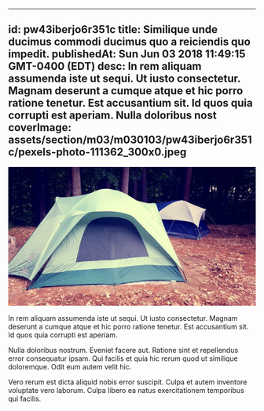 
---
id: pw43iberjo6r351c
title: Similique unde ducimus commodi ducimus quo a reiciendis quo impedit.
publishedAt: Sun Jun 03 2018 11:49:15 GMT-0400 (EDT)
desc: In rem aliquam assumenda iste ut sequi. Ut iusto consectetur. Magnam deserunt a cumque atque et hic porro ratione tenetur. Est accusantium sit. Id quos quia corrupti est aperiam. Nulla doloribus nost
coverImage: assets/section/m03/m030103/pw43iberjo6r351c/pexels-photo-111362_300x0.jpeg
---

![image from pexels.com](assets/section/m03/m030103/pw43iberjo6r351c/pexels-photo-111362.jpeg)

In rem aliquam assumenda iste ut sequi. Ut iusto consectetur. Magnam deserunt a cumque atque et hic porro ratione tenetur. Est accusantium sit. Id quos quia corrupti est aperiam.
 
Nulla doloribus nostrum. Eveniet facere aut. Ratione sint et repellendus error consequatur ipsam. Qui facilis et quia hic rerum quod ut similique doloremque. Odit eum autem velit hic.
 
Vero rerum est dicta aliquid nobis error suscipit. Culpa et autem inventore voluptate vero laborum. Culpa libero ea natus exercitationem temporibus qui facilis.

